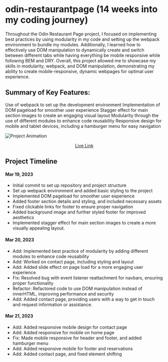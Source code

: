 # odin-restaurantpage (14 weeks into my coding journey)
Throughout the Odin Restaurant Page project, I focused on implementing best practices by using modularity in my code and setting up the webpack environment to bundle my modules. Additionally, I learned how to effectively use DOM manipulation to dynamically create and switch between different tabs while having everything be mobile responsive while following BEM and DRY. Overall, this project allowed me to showcase my skills in modularity, webpack, and DOM manipulation, demonstrating my ability to create mobile-responsive, dynamic webpages for optimal user experience.

## Summary of Key Features:
Use of webpack to set up the development environment
Implementation of DOM pageload for smoother user experience
Stagger effect for main section images to create an engaging visual layout
Modularity through the use of different modules to enhance code reusability
Responsive design for mobile and tablet devices, including a hamburger menu for easy navigation

![Project Animation](restaurantproj.gif)
<p align="center">
<a href="https://hyuncafe.github.io/odin-restaurantpage/" target="_blank">Live Link</a>
</p>

## Project Timeline
#### Mar 19, 2023

* Initial commit to set up repository and project structure
* Set up webpack environment and added basic styling to the project
* Implemented DOM pageload for smoother user experience
* Added footer section details and styling, and included necessary assets
* Fixed clickable links for footer to ensure proper navigation
* Added background image and further styled footer for improved aesthetics
* Implemented stagger effect for main section images to create a more visually appealing layout.

#### Mar 20, 2023
* Add: Implemented best practice of modularity by adding different modules to enhance code reusability
* Add: Worked on contact page, including styling and layout
* Add: Added slide effect on page load for a more engaging user experience
* Fix: Resolved bug with event listener reattachment for navbars, ensuring proper functionality
* Refactor: Refactored code to use DOM manipulation instead of innerHTML, improving performance and security
* Add: Added contact page, providing users with a way to get in touch and request information or assistance.

#### Mar 21, 2023

* Add: Added responsive mobile design for contact page
* Add: Added responsive for mobile on home page
* Fix: Made mobile responsive for header and footer, and added hamburger menu
* Add: Added responsive mobile for footer and reservations
* Add: Added contact page, and fixed element shifting
